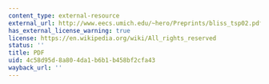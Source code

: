 ```yaml
---
content_type: external-resource
external_url: http://www.eecs.umich.edu/~hero/Preprints/bliss_tsp02.pdf
has_external_license_warning: true
license: https://en.wikipedia.org/wiki/All_rights_reserved
status: ''
title: PDF
uid: 4c58d95d-8a80-4da1-b6b1-b458bf2cfa43
wayback_url: ''
---
```

